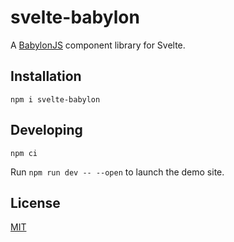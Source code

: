 # svelte-babylon

A [BabylonJS](https://www.babylonjs.com/) component library for Svelte.

## Installation

```
npm i svelte-babylon
```

## Developing

```
npm ci
```

Run `npm run dev -- --open` to launch the demo site.

## License

[MIT](LICENSE)
